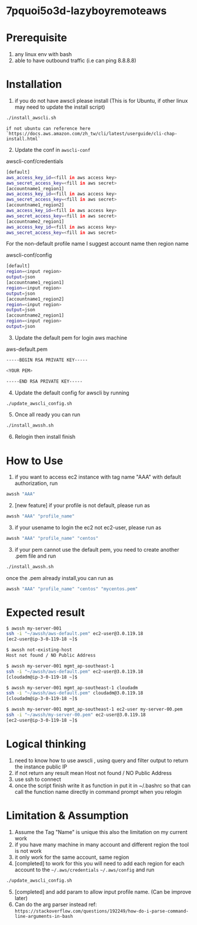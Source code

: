 # 7pquoi5o3d-lazyboyremoteaws
 
# Prerequisite

1. any linux env with bash
2. able to have outbound traffic (i.e can ping 8.8.8.8)

# Installation

1. if you do not have awscli please install (This is for Ubuntu, if other linux may need to update the install script)
```bash
./install_awscli.sh

```
	if not ubuntu can reference here `https://docs.aws.amazon.com/zh_tw/cli/latest/userguide/cli-chap-install.html`
2. Update the conf in `awscli-conf`

awscli-conf/credentials
```bash
[default]
aws_access_key_id=<fill in aws access key>
aws_secret_access_key=<fill in aws secret>
[accountname1_region1]
aws_access_key_id=<fill in aws access key>
aws_secret_access_key=<fill in aws secret>
[accountname1_region2]
aws_access_key_id=<fill in aws access key>
aws_secret_access_key=<fill in aws secret>
[accountname2_region1]
aws_access_key_id=<fill in aws access key>
aws_secret_access_key=<fill in aws secret>

```
For the non-default profile name I suggest account name then region name


awscli-conf/config
```bash
[default]
region=<input region>
output=json
[accountname1_region1]
region=<input region>
output=json
[accountname1_region2]
region=<input region>
output=json
[accountname2_region1]
region=<input region>
output=json

```
3. Update the default pem for login aws machine

aws-default.pem
```bash
-----BEGIN RSA PRIVATE KEY-----

<YOUR PEM>

-----END RSA PRIVATE KEY-----
```
4. Update the default config for awscli by running
```bash
./update_awscli_config.sh
```
5. Once all ready you can run 
```bash
./install_awssh.sh
```
6. Relogin then install finish

# How to Use
1. if you want to access ec2 instance with tag name "AAA" with default authorization, run
```bash
awssh "AAA"
```
2. [new feature] if your profile is not default, please run as
```bash
awssh "AAA" "profile_name"
```
3. if your usename to login the ec2 not ec2-user, please run as
```bash
awssh "AAA" "profile_name" "centos"
```
3. if your pem cannot use the default pem, you need to create another .pem file and run 
```bash
./install_awssh.sh
```
once the .pem already install,you can run as
```bash
awssh "AAA" "profile_name" "centos" "mycentos.pem"
```

# Expected result
```bash
$ awssh my-server-001
ssh -i "~/awssh/aws-default.pem" ec2-user@3.0.119.18
[ec2-user@ip-3-0-119-18 ~]$

$ awssh not-existing-host
Host not found / NO Public Address

$ awssh my-server-001 mgmt_ap-southeast-1
ssh -i "~/awssh/aws-default.pem" ec2-user@3.0.119.18
[cloudadm@ip-3-0-119-18 ~]$

$ awssh my-server-001 mgmt_ap-southeast-1 cloudadm
ssh -i "~/awssh/aws-default.pem" cloudadm@3.0.119.18
[cloudadm@ip-3-0-119-18 ~]$

$ awssh my-server-001 mgmt_ap-southeast-1 ec2-user my-server-00.pem
ssh -i "~/awssh/my-server-00.pem" ec2-user@3.0.119.18
[ec2-user@ip-3-0-119-18 ~]$

```

# Logical thinking
1. need to know how to use awscli , using query and filter output to return the instance public IP
2. if not return any result mean Host not found / NO Public Address
3. use ssh to connect
4. once the script finish write it as function in put it in ~/.bashrc so that can call the function name directly in command prompt when you relogin

# Limitation & Assumption
1.  Assume the Tag "Name" is unique this also the limitation on my current work
2. if you have many machine in many account and different region the tool is not work
3. it only work for the same account, same region
4. [completed] to work for this you will need to add each region for each account to the `~/.aws/credentials` `~/.aws/config` and run
```bash
./update_awscli_config.sh
```
5. [completed] and add param to allow input profile name. (Can be improve later)
6. Can do the arg parser instead ref: `https://stackoverflow.com/questions/192249/how-do-i-parse-command-line-arguments-in-bash`





